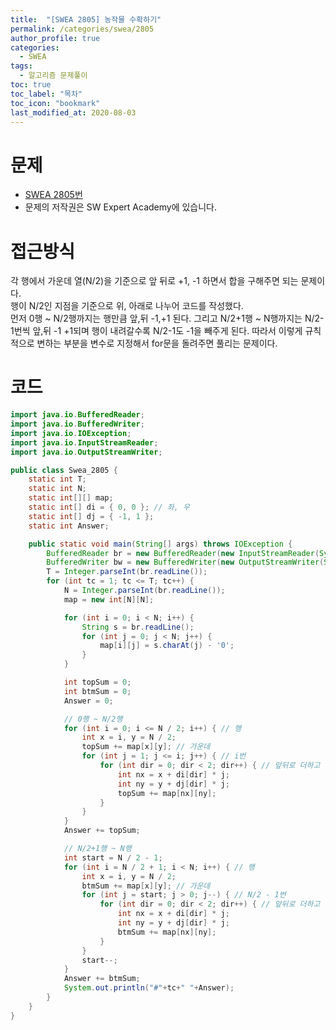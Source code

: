 ```yaml
---
title:  "[SWEA 2805] 농작물 수확하기"
permalink: /categories/swea/2805
author_profile: true
categories:
  - SWEA
tags:
  - 알고리즘 문제풀이
toc: true
toc_label: "목차"
toc_icon: "bookmark"
last_modified_at: 2020-08-03
---
```

# 문제
* [SWEA 2805번](https://swexpertacademy.com/main/code/problem/problemDetail.do?contestProbId=AV7GLXqKAWYDFAXB)
* 문제의 저작권은 SW Expert Academy에 있습니다.  

# 접근방식 
각 행에서 가운데 열(N/2)을 기준으로 앞 뒤로 +1, -1 하면서 합을 구해주면 되는 문제이다.  
행이 N/2인 지점을 기준으로 위, 아래로 나누어 코드를 작성했다.  
먼저 0행 ~ N/2행까지는 행만큼 앞,뒤 -1,+1 된다. 그리고 N/2+1행 ~ N행까지는 N/2-1번씩 앞,뒤 -1 +1되며 행이 내려갈수록 N/2-1도 -1을 빼주게 된다. 따라서 이렇게 규칙적으로 변하는 부분을 변수로 지정해서 for문을 돌려주면 풀리는 문제이다.  

# 코드  
```java
import java.io.BufferedReader;
import java.io.BufferedWriter;
import java.io.IOException;
import java.io.InputStreamReader;
import java.io.OutputStreamWriter;

public class Swea_2805 {
	static int T;
	static int N;
	static int[][] map;
	static int[] di = { 0, 0 }; // 좌, 우
	static int[] dj = { -1, 1 };
	static int Answer;

	public static void main(String[] args) throws IOException {
		BufferedReader br = new BufferedReader(new InputStreamReader(System.in));
		BufferedWriter bw = new BufferedWriter(new OutputStreamWriter(System.out));
		T = Integer.parseInt(br.readLine());
		for (int tc = 1; tc <= T; tc++) {
			N = Integer.parseInt(br.readLine());
			map = new int[N][N];

			for (int i = 0; i < N; i++) {
				String s = br.readLine();
				for (int j = 0; j < N; j++) {
					map[i][j] = s.charAt(j) - '0';
				}
			}

			int topSum = 0;
			int btmSum = 0;
			Answer = 0;

			// 0행 ~ N/2행
			for (int i = 0; i <= N / 2; i++) { // 행
				int x = i, y = N / 2;
				topSum += map[x][y]; // 가운데
				for (int j = 1; j <= i; j++) { // i번
					for (int dir = 0; dir < 2; dir++) { // 앞뒤로 더하고 빼기
						int nx = x + di[dir] * j;
						int ny = y + dj[dir] * j;
						topSum += map[nx][ny];
					}
				}
			}
			Answer += topSum;

			// N/2+1행 ~ N행
			int start = N / 2 - 1;
			for (int i = N / 2 + 1; i < N; i++) { // 행
				int x = i, y = N / 2;
				btmSum += map[x][y]; // 가운데
				for (int j = start; j > 0; j--) { // N/2 - 1번
					for (int dir = 0; dir < 2; dir++) { // 앞뒤로 더하고 빼기
						int nx = x + di[dir] * j;
						int ny = y + dj[dir] * j;
						btmSum += map[nx][ny];
					}
				}
				start--;
			}
			Answer += btmSum;
			System.out.println("#"+tc+" "+Answer);
		}
	}
}
```